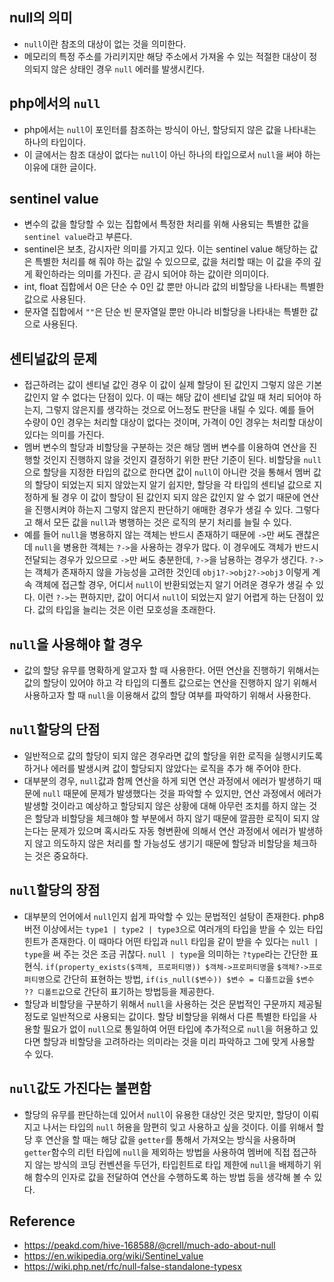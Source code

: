 ## null의 의미
- `null`이란 참조의 대상이 없는 것을 의미한다.
- 메모리의 특정 주소를 가리키지만 해당 주소에서 가져올 수 있는 적절한 대상이 정의되지 않은 상태인 경우 `null` 에러를 발생시킨다.

## php에서의 `null`
- php에서는 `null`이 포인터를 참조하는 방식이 아닌, 할당되지 않은 값을 나타내는 하나의 타입이다.
- 이 글에서는 참조 대상이 없다는 `null`이 아닌 하나의 타입으로서 `null`을 써야 하는 이유에 대한 글이다.

## sentinel value
- 변수의 값을 할당할 수 있는 집합에서 특정한 처리를 위해 사용되는 특별한 값을 `sentinel value`라고 부른다.
- sentinel은 보초, 감시자란 의미를 가지고 있다. 이는 sentinel value 해당하는 값은 특별한 처리를 해 줘야 하는 값일 수 있으므로, 값을 처리할 때는 이 값을 주의 깊게 확인하라는 의미를 가진다. 곧 감시 되어야 하는 값이란 의미이다. 
- int, float 집합에서 0은 단순 수 0인 값 뿐만 아니라 값의 비할당을 나타내는 특별한 값으로 사용된다.
- 문자열 집합에서 `""`은 단순 빈 문자열일 뿐만 아니라 비할당을 나타내는 특별한 값으로 사용된다.

## 센티널값의 문제
- 접근하려는 값이 센티널 값인 경우 이 값이 실제 할당이 된 값인지 그렇지 않은 기본값인지 알 수 없다는 단점이 있다. 이 때는 해당 값이 센티널 값일 때 처리 되어야 하는지, 그렇지 않은지를 생각하는 것으로 어느정도 판단을 내릴 수 있다. 예를 들어 수량이 0인 경우는 처리할 대상이 없다는 것이며, 가격이 0인 경우는 처리할 대상이 있다는 의미를 가진다.
- 멤버 변수의 할당과 비할당을 구분하는 것은 해당 멤버 변수를 이용하여 연산을 진행할 것인지 진행하지 않을 것인지 결정하기 위한 판단 기준이 된다. 비할당을 `null`으로 할당을 지정한 타입의 값으로 한다면 값이 `null`이 아니란 것을 통해서 멤버 값의 할당이 되었는지 되지 않았는지 알기 쉽지만, 할당을 각 타입의 센티널 값으로 지정하게 될 경우 이 값이 할당이 된 값인지 되지 않은 값인지 알 수 없기 때문에 연산을 진행시켜야 하는지 그렇지 않은지 판단하기 애매한 경우가 생길 수 있다. 그렇다고 해서 모든 값을 `null`과 병행하는 것은 로직의 분기 처리를 늘릴 수 있다.
- 예를 들어 `null`을 병용하지 않는 객체는 반드시 존재하기 때문에 `->`만 써도 괜찮은데 `null`을 병용한 객체는 `?->`을 사용하는 경우가 많다. 이 경우에도 객체가 반드시 전달되는 경우가 있으므로 `->`만 써도 충분한데, `?->`을 남용하는 경우가 생긴다. `?->`는 객체가 존재하지 않을 가능성을 고려한 것인데 `obj1?->obj2?->obj3` 이렇게 계속 객체에 접근할 경우, 어디서 `null`이 반환되었는지 알기 어려운 경우가 생길 수 있다. 이런 `?->`는 편하지만, 값이 어디서 `null`이 되었는지 알기 어렵게 하는 단점이 있다. 값의 타입을 늘리는 것은 이런 모호성을 초래한다.

## `null`을 사용해야 할 경우
- 값의 할당 유무를 명확하게 알고자 할 때 사용한다. 어떤 연산을 진행하기 위해서는 값의 할당이 있어야 하고 각 타입의 디폴트 값으로는 연산을 진행하지 않기 위해서 사용하고자 할 때 `null`을 이용해서 값의 할당 여부를 파악하기 위해서 사용한다.

## `null`할당의 단점
- 일반적으로 값의 할당이 되지 않은 경우라면 값의 할당을 위한 로직을 실행시키도록 하거나 에러를 발생시켜 값이 할당되지 않았다는 로직을 추가 해 주어야 한다.
- 대부분의 경우, `null`값과 함께 연산을 하게 되면 연산 과정에서 에러가 발생하기 때문에 `null` 때문에 문제가 발생했다는 것을 파악할 수 있지만, 연산 과정에서 에러가 발생할 것이라고 예상하고 할당되지 않은 상황에 대해 아무런 조치를 하지 않는 것은 할당과 비할당을 체크해야 할 부분에서 하지 않기 때문에 깔끔한 로직이 되지 않는다는 문제가 있으며 혹시라도 자동 형변환에 의해서 연산 과정에서 에러가 발생하지 않고 의도하지 않은 처리를 할 가능성도 생기기 때문에 할당과 비할당을 체크하는 것은 중요하다.

## `null`할당의 장점
- 대부분의 언어에서 `null`인지 쉽게 파악할 수 있는 문법적인 설탕이 존재한다. php8 버전 이상에서는 `type1 | type2 | type3`으로 여러개의 타입을 받을 수 있는 타입힌트가 존재한다. 이 때마다 어떤 타입과 `null` 타입을 같이 받을 수 있다는 `null | type`을 써 주는 것은 조금 귀찮다. `null | type`을 의미하는 `?type`라는 간단한 표현식. `if(property_exists($객체, 프로퍼티명)) $객체->프로퍼티명`을 `$객체?->프로퍼티명`으로 간단히 표현하는 방법, `if(is_null($변수)) $변수 = 디폴트값`을 `$변수 ?? 디폴트값`으로 간단히 표기하는 방법등을 제공한다.
- 할당과 비할당을 구분하기 위해서 `null`을 사용하는 것은 문법적인 구문까지 제공될 정도로 일반적으로 사용되는 값이다. 할당 비할당을 위해서 다른 특별한 타입을 사용할 필요가 없이 `null`으로 통일하여 어떤 타입에 추가적으로 `null`을 허용하고 있다면 할당과 비할당을 고려하라는 의미라는 것을 미리 파악하고 그에 맞게 사용할 수 있다.

## `null`값도 가진다는 불편함
- 할당의 유무를 판단하는데 있어서 `null`이 유용한 대상인 것은 맞지만, 할당이 이뤄지고 나서는 타입의 `null` 허용을 맘편히 잊고 사용하고 싶을 것이다. 이를 위해서 할당 후 연산을 할 때는 해당 값을 `getter`를 통해서 가져오는 방식을 사용하며 `getter`함수의 리턴 타입에 `null`을 제외하는 방법을 사용하여 멤버에 직접 접근하지 않는 방식의 코딩 컨벤션을 두던가, 타입힌트로 타입 제한에 `null`을 배제하기 위해 함수의 인자로 값을 전달하여 연산을 수행하도록 하는 방법 등을 생각해 볼 수 있다.

## Reference
- https://peakd.com/hive-168588/@crell/much-ado-about-null
- https://en.wikipedia.org/wiki/Sentinel_value
- https://wiki.php.net/rfc/null-false-standalone-typesx
